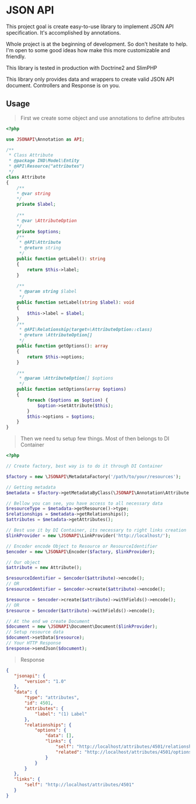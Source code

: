 # JSON API

This project goal is create easy-to-use library to implement JSON API specification.
It's accomplished by annotations.

Whole project is at the beginning of development. So don't hesitate to help.
I'm open to some good ideas how make this more customizable and friendly.

This library is tested in production with Doctrine2 and SlimPHP

This library only provides data and wrappers to create valid JSON API document. Controllers and Response is on you.


## Usage

> First we create some object and use annotations to define attributes

```php
<?php

use JSONAPI\Annotation as API;

/**
 * Class Attribute
 * @package IND\Model\Entity
 * @API\Resource("attributes")
 */
class Attribute
{
    /**
    * @var string 
    */
    private $label;
    
    /**
    * @var \AttributeOption
    */
    private $options;
    /**
     * @API\Attribute
     * @return string
     */
    public function getLabel(): string
    {
        return $this->label;
    }
    
    /**
     * @param string $label
     */
    public function setLabel(string $label): void
    {
        $this->label = $label;
    }
    /**
     * @API\Relationship(target=\AttributeOption::class)
     * @return \AttributeOption[]
     */
    public function getOptions(): array
    {
        return $this->options;
    }

    /**
     * @param \AttributeOption[] $options
     */
    public function setOptions(array $options)
    {
        foreach ($options as $option) {
            $option->setAttribute($this);
        }
        $this->options = $options;
    }
}
``` 

> Then we need tu setup few things. Most of then belongs to DI Container

```php
<?php

// Create factory, best way is to do it through DI Container

$factory = new \JSONAPI\MetadataFactory('/path/to/your/resources');

// Getting metadata
$metadata = $factory->getMetadataByClass(\JSONAPI\Annotation\Attribute::class);

// Bellow you can see, you have access to all necessary data
$resourceType = $metadata->getResource()->type;
$relationships = $metadata->getRelationships();
$attributes = $metadata->getAttributes();

// Best use it by DI Container, its necessary to right links creation
$linkProvider = new \JSONAPI\LinkProvider('http://localhost/');

// Encoder encode Object to Resource or ResourceIdentifier
$encoder = new \JSONAPI\Encoder($factory, $linkProvider);

// Our object
$attribute = new Attribute();

$resourceIdentifier = $encoder($attribute)->encode();
// OR
$resourceIdentifier = $encoder->create($attribute)->encode();

$resource = $encoder->create($attribute)->withFields()->encode();
// OR
$resource = $encoder($attribute)->withFields()->encode();

// At the end we create Document
$document = new \JSONAPI\Document\Document($linkProvider);
// Setup resource data
$document->setData($resource);
// Your HTTP Response 
$response->sendJson($document);

```
 > Response 
 
 ```json
{
    "jsonapi": {
        "version": "1.0"
    },
    "data": {
        "type": "attributes",
        "id": 4501,
        "attributes": {
            "label": "(1) Label"
        },
        "relationships": {
            "options": {
                "data": [],
                "links": {
                    "self": "http://localhost/attributes/4501/relationships/options",
                    "related": "http://localhost/attributes/4501/options"
                }
            }
        }
    },
    "links": {
        "self": "http://localhost/attributes/4501"
    }
}
```
